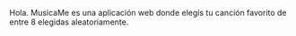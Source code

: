 Hola. MusicaMe es una aplicación web donde elegís tu canción favorito de entre 8 elegidas aleatoriamente.
